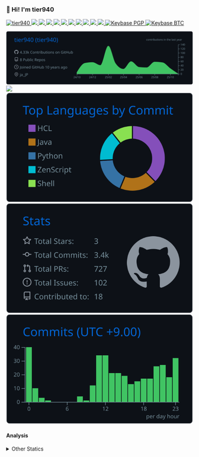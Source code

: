 ### 👋 Hi! I'm tier940

<p align="left"> 
  <a href="https://github.com/tier940/tier940/">
    <img src="https://komarev.com/ghpvc/?username=tier940" alt="tier940" />
  </a>
  <a href="http://twitter.com/tier940">
    <img height="20" src="https://img.shields.io/twitter/follow/tier940?label=Twitter&logo=twitter&style=flat" />
  </a>
  <a href="https://github.com/tier940">
    <img height="20" src="https://img.shields.io/github/followers/tier940?label=follow&logo=github&style=flat" />
  </a>
  <a href="https://www.reddit.com/user/tier940">
    <img height="20" src="https://img.shields.io/reddit/user-karma/combined/tier940?label=Reddit&logo=reddit&style=flat" />
  </a>
  <a href="https://stackoverflow.com/users/17317833/tier940">
    <img height="20" src="https://img.shields.io/stackexchange/stackoverflow/r/17317833?label=StackOverflow&logo=stack-overflow&style=flat" />
  </a>
  <a href="https://zenn.dev/tier940">
    <img height="20" src="https://zenn.badge.nikaera.com/s/tier940/likes" />
  </a>
  <a href="https://zenn.dev/tier940">
    <img height="20" src="https://zenn.badge.nikaera.com/s/tier940/followers" />
  </a>
  <a href="https://zenn.dev/tier940">
    <img height="20" src="https://zenn.badge.nikaera.com/s/tier940/articles" />
  </a>
  <a href="http://qiita.com/tier940">
    <img height="20" src="https://qiita-badge.apiapi.app/s/tier940/posts.svg" />
  </a>
  <a href="http://qiita.com/tier940">
    <img height="20" src="https://qiita-badge.apiapi.app/s/tier940/contributions.svg" />
  </a>
  <a href="https://github.com/tier940/tier940/">
    <img height="20" src="https://github.com/tier940/tier940/actions/workflows/main.yml/badge.svg" />
  </a>
  <a href="https://keybase.io/tier940">
    <img alt="Keybase PGP" src="https://img.shields.io/keybase/pgp/tier940">
  </a>
  <a href="https://keybase.io/tier940">
    <img alt="Keybase BTC" src="https://img.shields.io/keybase/btc/tier940">
  </a>
</p>

[![](https://raw.githubusercontent.com/tier940/tier940/main/profile-summary-card-output/github_dark/0-profile-details.svg)](https://github.com/vn7n24fzkq/github-profile-summary-cards)
[![](https://raw.githubusercontent.com/tier940/tier940/main/profile-summary-card-output/github_dark/1-repos-per-language.svg)](https://github.com/vn7n24fzkq/github-profile-summary-cards) [![](https://raw.githubusercontent.com/tier940/tier940/main/profile-summary-card-output/github_dark/2-most-commit-language.svg)](https://github.com/vn7n24fzkq/github-profile-summary-cards)
[![](https://raw.githubusercontent.com/tier940/tier940/main/profile-summary-card-output/github_dark/3-stats.svg)](https://github.com/vn7n24fzkq/github-profile-summary-cards) [![](https://raw.githubusercontent.com/tier940/tier940/main/profile-summary-card-output/github_dark/4-productive-time.svg)](https://github.com/vn7n24fzkq/github-profile-summary-cards)


#### Analysis
<!-- <img height="150" src="https://github.com/tier940/tier940/blob/master/images/stat.svg" alt="Alternative Text"/> -->

<details>
  <summary>Other Statics</summary>
  <!--START_SECTION:waka-->
![Code Time](http://img.shields.io/badge/Code%20Time-2%2C650%20hrs%2037%20mins-blue)

**🐱 My GitHub Data** 

> 📦 12.8 kB Used in GitHub's Storage 
 > 
> 💼 Opted to Hire
 > 
> 📜 11 Public Repositories 
 > 
> 🔑 1 Private Repositories 
 > 
**I'm an Early 🐤** 

```text
🌞 Morning                609 commits         ███░░░░░░░░░░░░░░░░░░░░░░   12.12 % 
🌆 Daytime                2104 commits        ██████████░░░░░░░░░░░░░░░   41.87 % 
🌃 Evening                1839 commits        █████████░░░░░░░░░░░░░░░░   36.60 % 
🌙 Night                  473 commits         ██░░░░░░░░░░░░░░░░░░░░░░░   09.41 % 
```
📅 **I'm Most Productive on Saturday** 

```text
Monday                   594 commits         ███░░░░░░░░░░░░░░░░░░░░░░   11.82 % 
Tuesday                  938 commits         █████░░░░░░░░░░░░░░░░░░░░   18.67 % 
Wednesday                503 commits         ███░░░░░░░░░░░░░░░░░░░░░░   10.01 % 
Thursday                 673 commits         ███░░░░░░░░░░░░░░░░░░░░░░   13.39 % 
Friday                   621 commits         ███░░░░░░░░░░░░░░░░░░░░░░   12.36 % 
Saturday                 1092 commits        █████░░░░░░░░░░░░░░░░░░░░   21.73 % 
Sunday                   604 commits         ███░░░░░░░░░░░░░░░░░░░░░░   12.02 % 
```


📊 **This Week I Spent My Time On** 

```text
🕑︎ Time Zone: Asia/Tokyo

💬 Programming Languages: 
Java                     2 hrs 35 mins       █████████░░░░░░░░░░░░░░░░   36.39 % 
Other                    1 hr 52 mins        ███████░░░░░░░░░░░░░░░░░░   26.29 % 
JSON                     57 mins             ███░░░░░░░░░░░░░░░░░░░░░░   13.47 % 
Markdown                 53 mins             ███░░░░░░░░░░░░░░░░░░░░░░   12.44 % 
Properties               26 mins             ██░░░░░░░░░░░░░░░░░░░░░░░   06.14 % 

🔥 Editors: 
VS Code                  7 hrs 8 mins        █████████████████████████   100.00 % 

💻 Operating System: 
Windows                  7 hrs 8 mins        █████████████████████████   100.00 % 
```

**I Mostly Code in Java** 

```text
Java                     9 repos             ██████████░░░░░░░░░░░░░░░   39.13 % 
ZenScript                3 repos             ███░░░░░░░░░░░░░░░░░░░░░░   13.04 % 
HCL                      2 repos             ██░░░░░░░░░░░░░░░░░░░░░░░   08.70 % 
HTML                     2 repos             ██░░░░░░░░░░░░░░░░░░░░░░░   08.70 % 
Python                   1 repo              █░░░░░░░░░░░░░░░░░░░░░░░░   04.35 % 
```



**Timeline**

![Lines of Code chart](https://raw.githubusercontent.com/tier940/tier940/main/assets/bar_graph.png)


 Last Updated on 21/06/2023 00:47:48 UTC
<!--END_SECTION:waka-->
</details>
